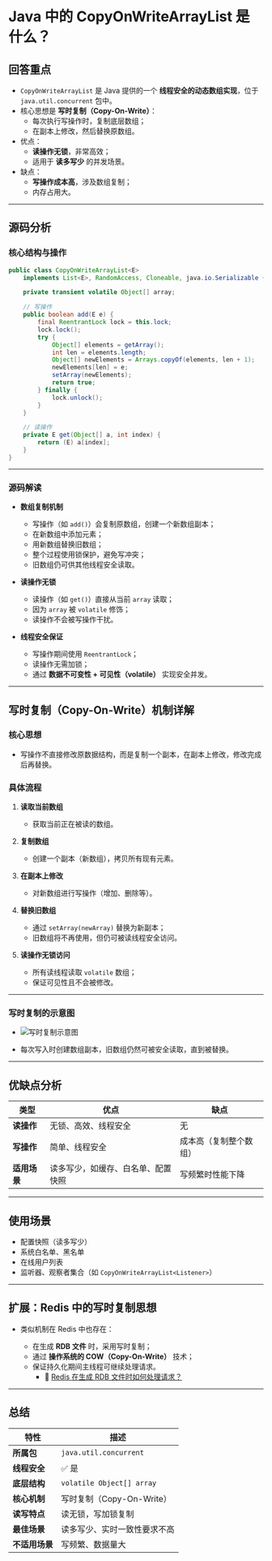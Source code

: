 # Java 中的 CopyOnWriteArrayList 是什么？

## 回答重点

- `CopyOnWriteArrayList` 是 Java 提供的一个 **线程安全的动态数组实现**，位于 `java.util.concurrent` 包中。
- 核心思想是 **写时复制（Copy-On-Write）**：
  - 每次执行写操作时，复制底层数组；
  - 在副本上修改，然后替换原数组。
- 优点：
  - **读操作无锁**，非常高效；
  - 适用于 **读多写少** 的并发场景。
- 缺点：
  - **写操作成本高**，涉及数组复制；
  - 内存占用大。

---

## 源码分析

### 核心结构与操作

```java
public class CopyOnWriteArrayList<E>
    implements List<E>, RandomAccess, Cloneable, java.io.Serializable {

    private transient volatile Object[] array;

    // 写操作
    public boolean add(E e) {
        final ReentrantLock lock = this.lock;
        lock.lock();
        try {
            Object[] elements = getArray();
            int len = elements.length;
            Object[] newElements = Arrays.copyOf(elements, len + 1);
            newElements[len] = e;
            setArray(newElements);
            return true;
        } finally {
            lock.unlock();
        }
    }

    // 读操作
    private E get(Object[] a, int index) {
        return (E) a[index];
    }
}
```

---

### 源码解读

- **数组复制机制**

  - 写操作（如 `add()`）会复制原数组，创建一个新数组副本；
  - 在新数组中添加元素；
  - 用新数组替换旧数组；
  - 整个过程使用锁保护，避免写冲突；
  - 旧数组仍可供其他线程安全读取。

- **读操作无锁**

  - 读操作（如 `get()`）直接从当前 `array` 读取；
  - 因为 `array` 被 `volatile` 修饰；
  - 读操作不会被写操作干扰。

- **线程安全保证**

  - 写操作期间使用 `ReentrantLock`；
  - 读操作无需加锁；
  - 通过 **数据不可变性 + 可见性（volatile）** 实现安全并发。

---

## 写时复制（Copy-On-Write）机制详解

### 核心思想

- 写操作不直接修改原数据结构，而是复制一个副本，在副本上修改，修改完成后再替换。

### 具体流程

1. **读取当前数组**

   - 获取当前正在被读的数组。

2. **复制数组**

   - 创建一个副本（新数组），拷贝所有现有元素。

3. **在副本上修改**

   - 对新数组进行写操作（增加、删除等）。

4. **替换旧数组**

   - 通过 `setArray(newArray)` 替换为新副本；
   - 旧数组将不再使用，但仍可被读线程安全访问。

5. **读操作无锁访问**

   - 所有读线程读取 `volatile` 数组；
   - 保证可见性且不会被修改。

---

### 写时复制的示意图

- ![写时复制示意图](https://pic.code-nav.cn/mianshiya/question_picture/1772087337535152129/RHfGHdEF_image_mianshiya.png)

- 每次写入时创建数组副本，旧数组仍然可被安全读取，直到被替换。

---

## 优缺点分析

| 类型         | 优点                               | 缺点                   |
| ------------ | ---------------------------------- | ---------------------- |
| **读操作**   | 无锁、高效、线程安全               | 无                     |
| **写操作**   | 简单、线程安全                     | 成本高（复制整个数组） |
| **适用场景** | 读多写少，如缓存、白名单、配置快照 | 写频繁时性能下降       |

---

## 使用场景

- 配置快照（读多写少）
- 系统白名单、黑名单
- 在线用户列表
- 监听器、观察者集合（如 `CopyOnWriteArrayList<Listener>`）

---

## 扩展：Redis 中的写时复制思想

- 类似机制在 Redis 中也存在：

  - 在生成 **RDB 文件** 时，采用写时复制；
  - 通过 **操作系统的 COW（Copy-On-Write）** 技术；
  - 保证持久化期间主线程可继续处理请求。
    - 🔗 [Redis 在生成 RDB 文件时如何处理请求？](https://www.mianshiya.com/question/1780933295639392257)

---

## 总结

| 特性           | 描述                         |
| -------------- | ---------------------------- |
| **所属包**     | `java.util.concurrent`       |
| **线程安全**   | ✅ 是                        |
| **底层结构**   | `volatile Object[] array`    |
| **核心机制**   | 写时复制（Copy-On-Write）    |
| **读写特点**   | 读无锁，写加锁复制           |
| **最佳场景**   | 读多写少、实时一致性要求不高 |
| **不适用场景** | 写频繁、数据量大             |
